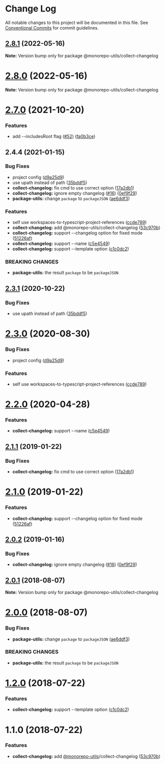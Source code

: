 # Change Log

All notable changes to this project will be documented in this file.
See [Conventional Commits](https://conventionalcommits.org) for commit guidelines.

## [2.8.1](https://github.com/azu/monorepo-utils/compare/v2.8.0...v2.8.1) (2022-05-16)

**Note:** Version bump only for package @monorepo-utils/collect-changelog





# [2.8.0](https://github.com/azu/monorepo-utils/compare/v2.7.6...v2.8.0) (2022-05-16)

**Note:** Version bump only for package @monorepo-utils/collect-changelog





# [2.7.0](https://github.com/azu/monorepo-utils/compare/v2.6.3...v2.7.0) (2021-10-20)


### Features

* add --includesRoot flag ([#52](https://github.com/azu/monorepo-utils/issues/52)) ([fa0b3ce](https://github.com/azu/monorepo-utils/commit/fa0b3ce9c3819aa95d5bdc0e77d8533bbdbd88bc))





## 2.4.4 (2021-01-15)


### Bug Fixes

* project config ([d9a25d9](https://github.com/azu/monorepo-utils/commit/d9a25d938b52bdabc0eecf37e870eaa0bf4ddda4))
* use upath instead of path ([35bddf5](https://github.com/azu/monorepo-utils/commit/35bddf5ae579c6d20fc3082bd404ce1cc27aa65a))
* **collect-changelog:** fix cmd to use correct option ([17a2db1](https://github.com/azu/monorepo-utils/commit/17a2db11446977ae03d701e67506f0dd2fbacf6b))
* **collect-changelog:** ignore empty changelog ([#16](https://github.com/azu/monorepo-utils/issues/16)) ([0ef9f29](https://github.com/azu/monorepo-utils/commit/0ef9f29cc07e30da6c8ea47b6260d9c7528ad903))
* **package-utils:** change `package` to `packageJSON` ([ae6ddf3](https://github.com/azu/monorepo-utils/commit/ae6ddf3edcc22f9ec0f5ff7a9d9b593d64bb19d4))


### Features

* self use workspaces-to-typescript-project-references ([ccde789](https://github.com/azu/monorepo-utils/commit/ccde7895aec4b634d08de1fab60de174d1f72b1f))
* **collect-changelog:** add @monorepo-utils/collect-changelog ([53c970b](https://github.com/azu/monorepo-utils/commit/53c970b6d7af7ea52e54c9cf4dd93084dab23f2a))
* **collect-changelog:** support --changelog option for fixed mode ([51226af](https://github.com/azu/monorepo-utils/commit/51226af1d39bf08c9cdfb838919aa052db8e7eb7))
* **collect-changelog:** support --name ([c5e4549](https://github.com/azu/monorepo-utils/commit/c5e45494a5b42fd280962e1c5c6b371d9b95b549))
* **collect-changelog:** support --template option ([c1c0dc2](https://github.com/azu/monorepo-utils/commit/c1c0dc2a26b42a561204010bf17c95717ee1d509))


### BREAKING CHANGES

* **package-utils:** the result `package` to be `packageJSON`





## [2.3.1](https://github.com/azu/monorepo-utils/compare/@monorepo-utils/collect-changelog@2.3.0...@monorepo-utils/collect-changelog@2.3.1) (2020-10-22)


### Bug Fixes

* use upath instead of path ([35bddf5](https://github.com/azu/monorepo-utils/commit/35bddf5ae579c6d20fc3082bd404ce1cc27aa65a))





# [2.3.0](https://github.com/azu/monorepo-utils/compare/@monorepo-utils/collect-changelog@2.2.0...@monorepo-utils/collect-changelog@2.3.0) (2020-08-30)


### Bug Fixes

* project config ([d9a25d9](https://github.com/azu/monorepo-utils/commit/d9a25d938b52bdabc0eecf37e870eaa0bf4ddda4))


### Features

* self use workspaces-to-typescript-project-references ([ccde789](https://github.com/azu/monorepo-utils/commit/ccde7895aec4b634d08de1fab60de174d1f72b1f))





# [2.2.0](https://github.com/azu/monorepo-utils/compare/@monorepo-utils/collect-changelog@2.1.1...@monorepo-utils/collect-changelog@2.2.0) (2020-04-28)


### Features

* **collect-changelog:** support --name ([c5e4549](https://github.com/azu/monorepo-utils/commit/c5e45494a5b42fd280962e1c5c6b371d9b95b549))





## [2.1.1](https://github.com/azu/monorepo-utils/compare/@monorepo-utils/collect-changelog@2.1.0...@monorepo-utils/collect-changelog@2.1.1) (2019-01-22)


### Bug Fixes

* **collect-changelog:** fix cmd to use correct option ([17a2db1](https://github.com/azu/monorepo-utils/commit/17a2db1))





# [2.1.0](https://github.com/azu/monorepo-utils/compare/@monorepo-utils/collect-changelog@2.0.2...@monorepo-utils/collect-changelog@2.1.0) (2019-01-22)


### Features

* **collect-changelog:** support --changelog option for fixed mode ([51226af](https://github.com/azu/monorepo-utils/commit/51226af))





## [2.0.2](https://github.com/azu/monorepo-utils/compare/@monorepo-utils/collect-changelog@2.0.0...@monorepo-utils/collect-changelog@2.0.2) (2019-01-16)


### Bug Fixes

* **collect-changelog:** ignore empty changelog ([#16](https://github.com/azu/monorepo-utils/issues/16)) ([0ef9f29](https://github.com/azu/monorepo-utils/commit/0ef9f29))





<a name="2.0.1"></a>
## [2.0.1](https://github.com/azu/monorepo-utils/compare/@monorepo-utils/collect-changelog@2.0.0...@monorepo-utils/collect-changelog@2.0.1) (2018-08-07)




**Note:** Version bump only for package @monorepo-utils/collect-changelog

<a name="2.0.0"></a>
# [2.0.0](https://github.com/azu/monorepo-utils/compare/@monorepo-utils/collect-changelog@1.2.0...@monorepo-utils/collect-changelog@2.0.0) (2018-08-07)


### Bug Fixes

* **package-utils:** change `package` to `packageJSON` ([ae6ddf3](https://github.com/azu/monorepo-utils/commit/ae6ddf3))


### BREAKING CHANGES

* **package-utils:** the result `package` to be `packageJSON`




<a name="1.2.0"></a>
# [1.2.0](https://github.com/azu/monorepo-utils/compare/@monorepo-utils/collect-changelog@1.1.0...@monorepo-utils/collect-changelog@1.2.0) (2018-07-22)


### Features

* **collect-changelog:** support --template option ([c1c0dc2](https://github.com/azu/monorepo-utils/commit/c1c0dc2))




<a name="1.1.0"></a>
# 1.1.0 (2018-07-22)


### Features

* **collect-changelog:** add [@monorepo-utils](https://github.com/monorepo-utils)/collect-changelog ([53c970b](https://github.com/azu/monorepo-utils/commit/53c970b))
